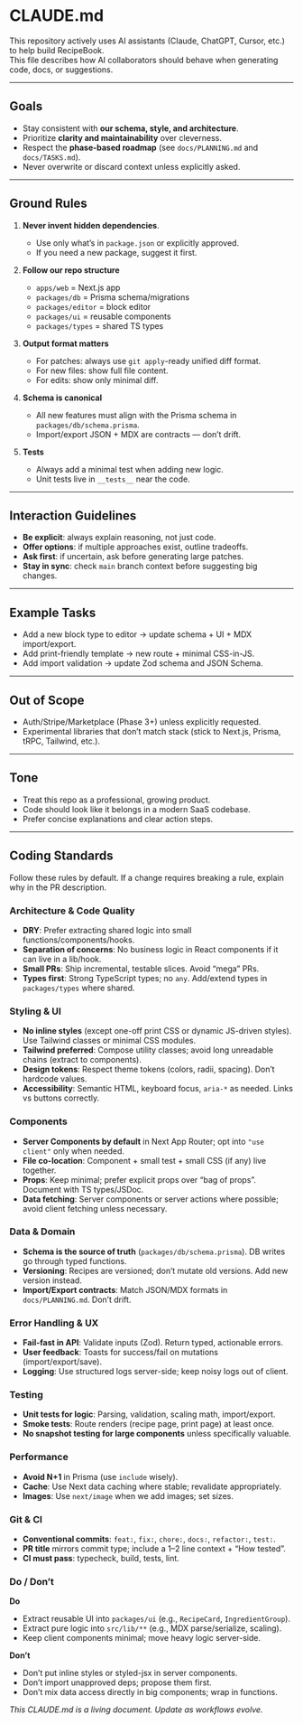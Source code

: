 # CLAUDE.md

This repository actively uses AI assistants (Claude, ChatGPT, Cursor, etc.) to help build RecipeBook.  
This file describes how AI collaborators should behave when generating code, docs, or suggestions.

---

## Goals

- Stay consistent with **our schema, style, and architecture**.  
- Prioritize **clarity and maintainability** over cleverness.  
- Respect the **phase-based roadmap** (see `docs/PLANNING.md` and `docs/TASKS.md`).  
- Never overwrite or discard context unless explicitly asked.

---

## Ground Rules

1. **Never invent hidden dependencies**.  
   - Use only what’s in `package.json` or explicitly approved.  
   - If you need a new package, suggest it first.

2. **Follow our repo structure**  
   - `apps/web` = Next.js app  
   - `packages/db` = Prisma schema/migrations  
   - `packages/editor` = block editor  
   - `packages/ui` = reusable components  
   - `packages/types` = shared TS types  

3. **Output format matters**  
   - For patches: always use `git apply`-ready unified diff format.  
   - For new files: show full file content.  
   - For edits: show only minimal diff.

4. **Schema is canonical**  
   - All new features must align with the Prisma schema in `packages/db/schema.prisma`.  
   - Import/export JSON + MDX are contracts — don’t drift.

5. **Tests**  
   - Always add a minimal test when adding new logic.  
   - Unit tests live in `__tests__` near the code.

---

## Interaction Guidelines

- **Be explicit**: always explain reasoning, not just code.  
- **Offer options**: if multiple approaches exist, outline tradeoffs.  
- **Ask first**: if uncertain, ask before generating large patches.  
- **Stay in sync**: check `main` branch context before suggesting big changes.  

---

## Example Tasks

- Add a new block type to editor → update schema + UI + MDX import/export.  
- Add print-friendly template → new route + minimal CSS-in-JS.  
- Add import validation → update Zod schema and JSON Schema.

---

## Out of Scope

- Auth/Stripe/Marketplace (Phase 3+) unless explicitly requested.  
- Experimental libraries that don’t match stack (stick to Next.js, Prisma, tRPC, Tailwind, etc.).  

---

## Tone

- Treat this repo as a professional, growing product.  
- Code should look like it belongs in a modern SaaS codebase.  
- Prefer concise explanations and clear action steps.

---

## Coding Standards

Follow these rules by default. If a change requires breaking a rule, explain why in the PR description.

### Architecture & Code Quality
- **DRY**: Prefer extracting shared logic into small functions/components/hooks.
- **Separation of concerns**: No business logic in React components if it can live in a lib/hook.
- **Small PRs**: Ship incremental, testable slices. Avoid “mega” PRs.
- **Types first**: Strong TypeScript types; no `any`. Add/extend types in `packages/types` where shared.

### Styling & UI
- **No inline styles** (except one-off print CSS or dynamic JS-driven styles).  
  Use Tailwind classes or minimal CSS modules.
- **Tailwind preferred**: Compose utility classes; avoid long unreadable chains (extract to components).
- **Design tokens**: Respect theme tokens (colors, radii, spacing). Don’t hardcode values.
- **Accessibility**: Semantic HTML, keyboard focus, `aria-*` as needed. Links vs buttons correctly.

### Components
- **Server Components by default** in Next App Router; opt into `"use client"` only when needed.
- **File co-location**: Component + small test + small CSS (if any) live together.
- **Props**: Keep minimal; prefer explicit props over “bag of props”. Document with TS types/JSDoc.
- **Data fetching**: Server components or server actions where possible; avoid client fetching unless necessary.

### Data & Domain
- **Schema is the source of truth** (`packages/db/schema.prisma`). DB writes go through typed functions.
- **Versioning**: Recipes are versioned; don’t mutate old versions. Add new version instead.
- **Import/Export contracts**: Match JSON/MDX formats in `docs/PLANNING.md`. Don’t drift.

### Error Handling & UX
- **Fail-fast in API**: Validate inputs (Zod). Return typed, actionable errors.
- **User feedback**: Toasts for success/fail on mutations (import/export/save).
- **Logging**: Use structured logs server-side; keep noisy logs out of client.

### Testing
- **Unit tests for logic**: Parsing, validation, scaling math, import/export.
- **Smoke tests**: Route renders (recipe page, print page) at least once.
- **No snapshot testing for large components** unless specifically valuable.

### Performance
- **Avoid N+1** in Prisma (use `include` wisely).
- **Cache**: Use Next data caching where stable; revalidate appropriately.
- **Images**: Use `next/image` when we add images; set sizes.

### Git & CI
- **Conventional commits**: `feat:`, `fix:`, `chore:`, `docs:`, `refactor:`, `test:`.
- **PR title** mirrors commit type; include a 1–2 line context + “How tested”.
- **CI must pass**: typecheck, build, tests, lint.

### Do / Don’t

**Do**
- Extract reusable UI into `packages/ui` (e.g., `RecipeCard`, `IngredientGroup`).
- Extract pure logic into `src/lib/**` (e.g., MDX parse/serialize, scaling).
- Keep client components minimal; move heavy logic server-side.

**Don’t**
- Don’t put inline styles or styled-jsx in server components.
- Don’t import unapproved deps; propose them first.
- Don’t mix data access directly in big components; wrap in functions.

*This CLAUDE.md is a living document. Update as workflows evolve.*

